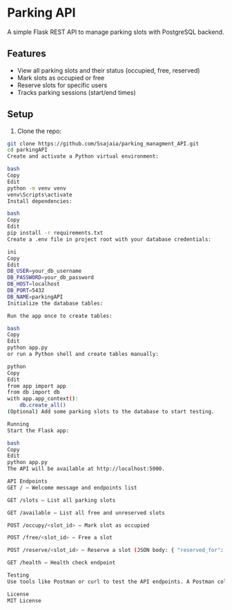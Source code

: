 # Parking API

A simple Flask REST API to manage parking slots with PostgreSQL backend.

## Features

- View all parking slots and their status (occupied, free, reserved)
- Mark slots as occupied or free
- Reserve slots for specific users
- Tracks parking sessions (start/end times)

## Setup

1. Clone the repo:

```bash
git clone https://github.com/Ssajaia/parking_managment_API.git
cd parkingAPI
Create and activate a Python virtual environment:

bash
Copy
Edit
python -m venv venv
venv\Scripts\activate
Install dependencies:

bash
Copy
Edit
pip install -r requirements.txt
Create a .env file in project root with your database credentials:

ini
Copy
Edit
DB_USER=your_db_username
DB_PASSWORD=your_db_password
DB_HOST=localhost
DB_PORT=5432
DB_NAME=parkingAPI
Initialize the database tables:

Run the app once to create tables:

bash
Copy
Edit
python app.py
or run a Python shell and create tables manually:

python
Copy
Edit
from app import app
from db import db
with app.app_context():
    db.create_all()
(Optional) Add some parking slots to the database to start testing.

Running
Start the Flask app:

bash
Copy
Edit
python app.py
The API will be available at http://localhost:5000.

API Endpoints
GET / — Welcome message and endpoints list

GET /slots — List all parking slots

GET /available — List all free and unreserved slots

POST /occupy/<slot_id> — Mark slot as occupied

POST /free/<slot_id> — Free a slot

POST /reserve/<slot_id> — Reserve a slot (JSON body: { "reserved_for": "username" })

GET /health — Health check endpoint

Testing
Use tools like Postman or curl to test the API endpoints. A Postman collection is included for convenience.

License
MIT License
```
